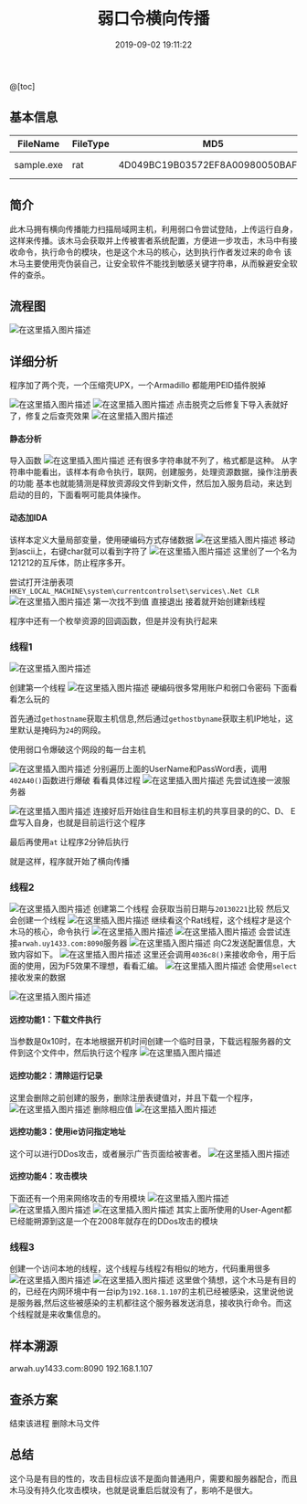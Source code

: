 ﻿---
title: 弱口令横向传播
date: 2019-09-02 19:11:22
index_img: https://dc.snscz.com/s2/img/original/2019/04/01/14/14004_06ce32b998.jpg
banner_img: https://dc.snscz.com/s2/img/original/2019/04/01/14/14004_06ce32b998.jpg
tags:
    - malware Rat
categories: 样本详细分析
---

@[toc]
## 基本信息
|FileName| FileType|MD5|Size|
|--|--|--|--|
| sample.exe | rat  |4D049BC19B03572EF8A00980050BAFFF|28160 bytes|

## 简介
此木马拥有横向传播能力扫描局域网主机，利用弱口令尝试登陆，上传运行自身，这样来传播。该木马会获取并上传被害者系统配置，方便进一步攻击，木马中有接收命令，执行命令的模块，也是这个木马的核心，达到执行作者发过来的命令
该木马主要使用壳伪装自己，让安全软件不能找到敏感关键字符串，从而躲避安全软件的查杀。
## 流程图
![在这里插入图片描述](https://img-blog.csdnimg.cn/20190912201229272.png)


## 详细分析
程序加了两个壳，一个压缩壳UPX，一个Armadillo 都能用PEID插件脱掉

![在这里插入图片描述](https://img-blog.csdnimg.cn/20190912110554278.png)
![在这里插入图片描述](https://img-blog.csdnimg.cn/2019091211080334.png)
点击脱壳之后修复下导入表就好了，修复之后查壳效果
![在这里插入图片描述](https://img-blog.csdnimg.cn/20190912111234244.png)
#### 静态分析
导入函数
![在这里插入图片描述](https://img-blog.csdnimg.cn/20190912112624974.png)
还有很多字符串就不列了，格式都是这种。
从字符串中能看出，该样本有命令执行，联网，创建服务，处理资源数据，操作注册表的功能
基本也就能猜测是释放资源段文件到新文件，然后加入服务启动，来达到启动的目的，下面看啊可能具体操作。
####	动态加IDA
该样本定义大量局部变量，使用硬编码方式存储数据
![在这里插入图片描述](https://img-blog.csdnimg.cn/20190912113106227.png)
移动到ascii上，右键char就可以看到字符了
![在这里插入图片描述](https://img-blog.csdnimg.cn/20190912113423102.png)
这里创了一个名为121212的互斥体，防止程序多开。

尝试打开注册表项`HKEY_LOCAL_MACHINE\system\currentcontrolset\services\.Net CLR`
![在这里插入图片描述](https://img-blog.csdnimg.cn/20190912114556853.png)
第一次找不到值 直接退出
接着就开始创建新线程

程序中还有一个枚举资源的回调函数，但是并没有执行起来
### 线程1
![在这里插入图片描述](https://img-blog.csdnimg.cn/20190912114858505.png)

创建第一个线程
![在这里插入图片描述](https://img-blog.csdnimg.cn/20190912114930476.png)
硬编码很多常用账户和弱口令密码
下面看看怎么玩的

首先通过`gethostname`获取主机信息,然后通过`gethostbyname`获取主机IP地址，这里默认是掩码为`24`的网段。

使用弱口令爆破这个网段的每一台主机

![在这里插入图片描述](https://img-blog.csdnimg.cn/2019091213240296.png)
分别遍历上面的UserName和PassWord表，调用`402A40()`函数进行爆破
看看具体过程
![在这里插入图片描述](https://img-blog.csdnimg.cn/20190912130116130.png)
先尝试连接一波服务器

![在这里插入图片描述](https://img-blog.csdnimg.cn/20190912130156139.png)
连接好后开始往自生和目标主机的共享目录的的C、D、 E盘写入自身，也就是目前运行这个程序

最后再使用`at` 让程序2分钟后执行

就是这样，程序就开始了横向传播

### 线程2 
![在这里插入图片描述](https://img-blog.csdnimg.cn/20190912140134565.png)
创建第二个线程
会获取当前日期与`20130221`比较 
然后又会创建一个线程
![在这里插入图片描述](https://img-blog.csdnimg.cn/20190912140748479.png)
继续看这个Rat线程，这个线程才是这个木马的核心，命令执行
![在这里插入图片描述](https://img-blog.csdnimg.cn/20190912141038643.png)
![在这里插入图片描述](https://img-blog.csdnimg.cn/2019091214092223.png)
会尝试连接`arwah.uy1433.com:8090`服务器
![在这里插入图片描述](https://img-blog.csdnimg.cn/20190912141724864.png)
向C2发送配置信息，大致内容如下。
![在这里插入图片描述](https://img-blog.csdnimg.cn/20190912142056932.png)
这里还会调用`4036c8()`来接收命令，用于后面的使用，因为F5效果不理想，看看汇编。
![在这里插入图片描述](https://img-blog.csdnimg.cn/20190912142409368.png)
会使用`select`接收发来的数据

![在这里插入图片描述](https://img-blog.csdnimg.cn/2019091214260294.png)

#### 远控功能1：下载文件执行
当参数是0x10时，在本地根据开机时间创建一个临时目录，下载远程服务器的文件到这个文件中，然后执行这个程序
![在这里插入图片描述](https://img-blog.csdnimg.cn/20190912143533196.png)
#### 远控功能2：清除运行记录
这里会删除之前创建的服务，删除注册表键值对，并且下载一个程序，
![在这里插入图片描述](https://img-blog.csdnimg.cn/20190912144509224.png)
删除相应值
![在这里插入图片描述](https://img-blog.csdnimg.cn/20190912145143590.png)
#### 远控功能3：使用ie访问指定地址
这个可以进行DDos攻击，或者展示广告页面给被害者。
![在这里插入图片描述](https://img-blog.csdnimg.cn/20190912145226470.png)
#### 远控功能4：攻击模块
下面还有一个用来网络攻击的专用模块
![在这里插入图片描述](https://img-blog.csdnimg.cn/20190916152048725.png)
![在这里插入图片描述](https://img-blog.csdnimg.cn/2019091615140094.png)
![在这里插入图片描述](https://img-blog.csdnimg.cn/20190916151556490.png)
其实上面所使用的User-Agent都已经能朔源到这是一个在2008年就存在的DDos攻击的模块


### 线程3

创建一个访问本地的线程，这个线程与线程2有相似的地方，代码重用很多
![在这里插入图片描述](https://img-blog.csdnimg.cn/20190912151723315.png)
![在这里插入图片描述](https://img-blog.csdnimg.cn/20190912153059337.png)
这里做个猜想，这个木马是有目的的，已经在内网环境中有一台ip为`192.168.1.107`的主机已经被感染，这里说他说是服务器,然后这些被感染的主机都往这个服务器发送消息，接收执行命令。而这个线程就是来收集信息的。
## 样本溯源
arwah.uy1433.com:8090
192.168.1.107
## 查杀方案
结束该进程
删除木马文件
## 总结
这个马是有目的性的，攻击目标应该不是面向普通用户，需要和服务器配合，而且木马没有持久化攻击模块，也就是说重启后就没有了，影响不是很大。




















